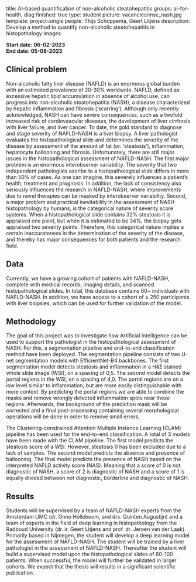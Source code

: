 title: AI-based quantification of non-alcoholic steatohepatitis
groups: ai-for-health, diag
finished: true
type: student
picture: vacancies/msc_nash.jpg
template: project-single
people: Thijs Schoppema, Geert Litjens
description: Develop a method to quantify non-alcoholic steatohepatitis in histopathology images

**Start date: 06-02-2023** <br>
**End date: 05-08-2023**

## Clinical problem
Non-alcoholic fatty liver disease (NAFLD) is an enormous global burden with an estimated prevalence of 20-30% worldwide. NAFLD, defined as excessive hepatic lipid accumulation in absence of alcohol use, can progress into non-alcoholic steatohepatitis (NASH), a disease characterized by hepatic inflammation and fibrosis (‘scarring’). Although only recently acknowledged, NASH can have severe consequences, such as a twofold increased risk of cardiovascular diseases, the development of liver cirrhosis with liver failure, and liver cancer.
To date, the gold standard to diagnose and stage severity of NAFLD-NASH is a liver biopsy. A liver pathologist evaluates the histopathological slide and determines the severity of the disease by assessment of the amount of fat (or: ‘steatosis’), inflammation, hepatocyte ballooning and fibrosis. Unfortunately, there are still major issues in the histopathological assessment of NAFLD-NASH. 
The first major problem is an enormous interobserver variability. The severity that two independent pathologists ascribe to a histopathological slide differs in more than 50% of cases. As one can imagine, this severely influences a patient’s health, treatment and prognosis. In addition, the lack of consistency also seriously influences the research in NAFLD-NASH, where improvements due to novel therapies can be masked by interobserver variability.
Second, a major problem and practical inevitability in the assessment of NASH histopathology by humans, is the categorical nature of severity score systems. When a histopathological slide contains 32% steatosis it is appraised one point, but when it is estimated to be 34%, the biopsy gets appraised two severity points. Therefore, this categorical nature implies a certain inaccurateness in the determination of the severity of the disease, and thereby has major consequences for both patients and the research field. 

## Data
Currently, we have a growing cohort of patients with NAFLD-NASH, complete with medical records, imaging details, and scanned histopathological slides. In total, this database contains 60+ individuals with NAFLD-NASH. In addition, we have access to a cohort of ± 250 participants with liver biopsies, which can be used for further validation of the model. 

## Methodology
The goal of this project was to investigate how Artificial Intelligence can be used to support the pathologist in the histopathological assessment of NASH. For this, a segmentation pipeline and end-to-end classification method have been deployed. 
The segmentation pipeline consists of two U-net segmentation models with EfficientNet-B4 backbones. The first segmentation model detects steatosis and inflammation in a H&E stained whole slide image (WSI), on a spacing of 0,5. The second model detects the portal regions in the WSI, on a spacing of 4,0. The portal regions are on a low level similar to inflammation, but are more easily distinguishable with more context. By predicting the portal regions we are able to combine the masks and remove wrongly detected inflammation spots near these regions. Afterwards, the background of the prediction mask will be corrected and a final post-processing containing several morphological operations will be done in order to remove small errors.

The Clustering-constrained Attention Multiple Instance Learning (CLAM) pipeline has been used for the end-to-end classification. A total of 3 models have been made with the CLAM pipeline. The first model predicts the steatosis score of a WSI. However, steatosis 0 has been excluded due to a lack of samples. The second model predicts the absence and presence of ballooning. The final model predicts the presence of NASH based on the interpreted NAFLD activity score (NAS). Meaning that a score of 0 is not diagnostic of NASH, a score of 2 is diagnostic of NASH and a score of 1 is equally divided between not diagnostic, borderline and diagnostic of NASH.

## Results
Students will be supervised by a team of NAFLD-NASH experts from the Amsterdam UMC (dr. Onno Holleboom, and drs. Quinten Augustijn) and a team of experts in the field of deep learning in histopathology from the Radboud University (dr. ir. Geert Litjens and prof. dr. Jeroen van der Laak). Primarily based in Nijmegen, the student will develop a deep learning model for the assessment of NAFLD-NASH. The student will be trained by a liver pathologist in the assessment of NAFLD-NASH. Thereafter the student will build a supervised model upon the histopathological slides of 60-100 patients. When successful, the model will further be validated in larger cohorts. We expect that the thesis will results in a significant scientific publication.
